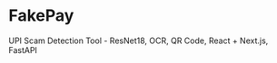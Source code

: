      
   
 
         
 
# FakePay  
 
UPI Scam Detection Tool - ResNet18, OCR, QR Code, React + Next.js, FastAPI 
   
  
  
    
   
  
     
    
  
    

   
 
 
 
 
  
